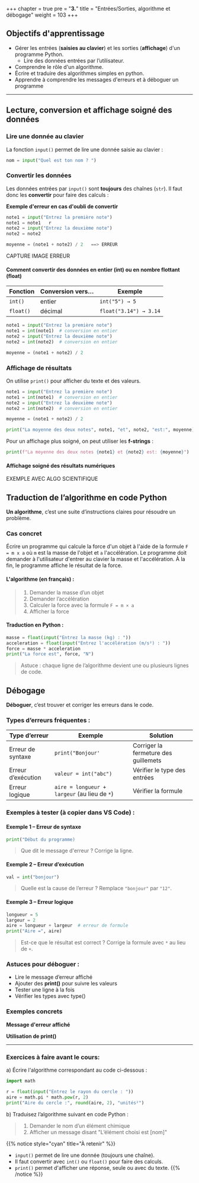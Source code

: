 +++
chapter = true
pre = "<b>3.</b>"
title = "Entrées/Sorties, algorithme et débogage"
weight = 103
+++

## Objectifs d'apprentissage

* Gérer les entrées (**saisies au clavier**) et les sorties (**affichage**) d'un programme Python.
	* Lire des données entrées par l’utilisateur.
* Comprendre le rôle d'un algorithme.
* Écrire et traduire des algorithmes simples en python.
* Apprendre à comprendre les messages d'erreurs et à déboguer un programme

---

## Lecture, conversion et affichage soigné des données

### Lire une donnée au clavier

La fonction `input()` permet de lire une donnée saisie au clavier :

```python
nom = input("Quel est ton nom ? ")
```

### Convertir les données

Les données entrées par `input()` sont **toujours** des chaînes (`str`). Il faut donc les **convertir** pour faire des calculs :

**Exemple d'erreur en cas d'oubli de convertir**

```python
note1 = input("Entrez la première note")
note1 = note1	r
note2 = input("Entrez la deuxième note")
note2 = note2

moyenne = (note1 + note2) / 2	==> ERREUR
```

CAPTURE IMAGE ERREUR

#### Comment convertir des données en entier (int) ou en nombre flottant (float)

| Fonction  | Conversion vers… | Exemple                |
| --------- | ---------------- | ---------------------- |
| `int()`   | entier           | `int("5") → 5`         |
| `float()` | décimal          | `float("3.14") → 3.14` |

```python
note1 = input("Entrez la première note")
note1 = int(note1)	# conversion en entier
note2 = input("Entrez la deuxième note")
note2 = int(note2)	# conversion en entier

moyenne = (note1 + note2) / 2
```

### Affichage de résultats

On utilise `print()` pour afficher du texte et des valeurs.

```python
note1 = input("Entrez la première note")
note1 = int(note1)	# conversion en entier
note2 = input("Entrez la deuxième note")
note2 = int(note2)	# conversion en entier

moyenne = (note1 + note2) / 2

print("La moyenne des deux notes", note1, "et", note2, "est:", moyenne)
```

Pour un affichage plus soigné, on peut utiliser les **f-strings** :

```python
print(f"La moyenne des deux notes {note1} et {note2} est: {moyenne}")
```

#### Affichage soigné des résultats numériques

EXEMPLE AVEC ALGO SCIENTIFIQUE

## Traduction de l’algorithme en code Python

**Un algorithme**, c’est une suite d’instructions claires pour résoudre un problème.

### Cas concret

Écrire un programme qui calcule la force d'un objet à l'aide de la formule `F = m x a` où `m` est la masse de l'objet et `a` l'accélération.
Le programme doit demander à l'utilisateur d'entrer au clavier la masse et l'accélération.
À la fin, le programme affiche le résultat de la force.

#### L'algorithme (en français) :

> 1. Demander la masse d’un objet
> 2. Demander l’accélération
> 3. Calculer la force avec la formule `F = m × a`
> 4. Afficher la force

#### Traduction en Python :

```python
masse = float(input("Entrez la masse (kg) : "))
acceleration = float(input("Entrez l'accélération (m/s²) : "))
force = masse * acceleration
print("La force est", force, "N")
```

> Astuce : chaque ligne de l’algorithme devient une ou plusieurs lignes de code.


## Débogage

**Déboguer**, c’est trouver et corriger les erreurs dans le code.

### Types d’erreurs fréquentes :

| Type d’erreur      | Exemple                                      | Solution                             |
| ------------------ | -------------------------------------------- | ------------------------------------ |
| Erreur de syntaxe  | `print("Bonjour'`                            | Corriger la fermeture des guillemets |
| Erreur d’exécution | `valeur = int("abc")`                        | Vérifier le type des entrées         |
| Erreur logique     | `aire = longueur + largeur` (au lieu de `*`) | Vérifier la formule                  |

### Exemples à tester (à copier dans VS Code) :

#### Exemple 1 – Erreur de syntaxe

```python
print("Début du programme)
```

> Que dit le message d'erreur ?
> Corrige la ligne.

#### Exemple 2 – Erreur d’exécution

```python
val = int("bonjour")
```

> Quelle est la cause de l’erreur ?
> Remplace `"bonjour"` par `"12"`.

#### Exemple 3 – Erreur logique

```python
longueur = 5
largeur = 2
aire = longueur + largeur  # erreur de formule
print("Aire =", aire)
```

> Est-ce que le résultat est correct ?
> Corrige la formule avec `*` au lieu de `+`.

### Astuces pour déboguer :

* Lire le message d’erreur affiché
* Ajouter des **print()** pour suivre les valeurs
* Tester une ligne à la fois
* Vérifier les types avec type()

### Exemples concrets

**Message d'erreur affiché**

**Utilisation de print()**

---

### Exercices à faire avant le cours:

a) Écrire l'algorithme correspondant au code ci-dessous :

```python
import math

r = float(input("Entrez le rayon du cercle : "))
aire = math.pi * math.pow(r, 2)
print("Aire du cercle :", round(aire, 2), "unités²")
```

b) Traduisez l’algorithme suivant en code Python :

> 1. Demander le nom d’un élément chimique
> 2. Afficher un message disant "L’élément choisi est \[nom]"

{{% notice style="cyan" title="À retenir" %}}
* `input()` permet de lire une donnée (toujours une chaîne).
* Il faut convertir avec `int()` ou `float()` pour faire des calculs.
* `print()` permet d'afficher une réponse, seule ou avec du texte.
{{% /notice %}}